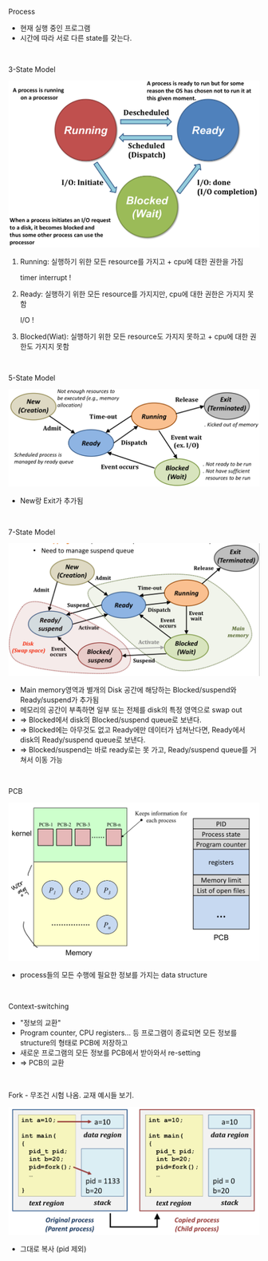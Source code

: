 Process

- 현재 실행 중인 프로그램
- 시간에 따라 서로 다른 state를 갖는다.

<br>

3-State Model

![IMG_2B634F46189E-1](image.assets/IMG_2B634F46189E-1.jpeg)

1. Running: 실행하기 위한 모든 resource를 가지고 + cpu에 대한 권한을 가짐

   timer interrupt !

2. Ready: 실행하기 위한 모든 resource를 가지지만, cpu에 대한 권한은 가지지 못함

   I/O !

3. Blocked(Wiat): 실행하기 위한 모든 resource도 가지지 못하고 + cpu에 대한 권한도 가지지 못함

<br>

5-State Model

![IMG_FE4FB11A7459-1](image.assets/IMG_FE4FB11A7459-1.jpeg)

- New랑 Exit가 추가됨

<br>

7-State Model

![IMG_9BA51B4FB8E6-1](image.assets/IMG_9BA51B4FB8E6-1.jpeg)

- Main memory영역과 별개의 Disk 공간에 해당하는 Blocked/suspend와 Ready/suspend가 추가됨
- 메모리의 공간이 부족하면 일부 또는 전체를 disk의 특정 영역으로 swap out
- => Blocked에서 disk의 Blocked/suspend queue로 보낸다.
- => Blocked에는 아무것도 없고 Ready에만 데이터가 넘쳐난다면, Ready에서 disk의 Ready/suspend queue로 보낸다.
- => Blocked/suspend는 바로 ready로는 못 가고, Ready/suspend queue를 거쳐서 이동 가능

<br>

PCB

![IMG_AE3404A29F76-1](image.assets/IMG_AE3404A29F76-1.jpeg)

- process들의 모든 수행에 필요한 정보를 가지는 data structure

<br>

Context-switching

- "정보의 교환"
- Program counter, CPU registers... 등 프로그램이 종료되면 모든 정보를 structure의 형태로 PCB에 저장하고
- 새로운 프로그램의 모든 정보를 PCB에서 받아와서 re-setting
- => PCB의 교환

<br>

Fork - 무조건 시험 나옴. 교재 예시들 보기.

![IMG_CBAEAD127F95-1](image.assets/IMG_CBAEAD127F95-1.jpeg)

- 그대로 복사 (pid 제외)